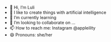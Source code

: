 - 👋 Hi, I’m Luli
- 👀 I like to create things with artificial intelligence
- 🌱 I’m currently learning 
- 💞️ I’m looking to collaborate on ...
- 📫 How to reach me: Instagram @appleility
- 😄 Pronouns: she/her

<!---

